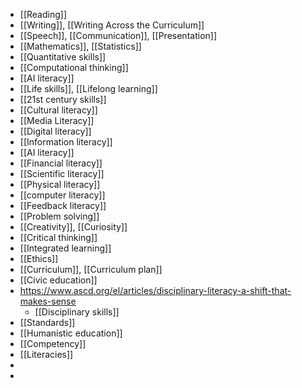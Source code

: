 - [[Reading]]
- [[Writing]], [[Writing Across the Curriculum]]
- [[Speech]], [[Communication]], [[Presentation]]
- [[Mathematics]], [[Statistics]]
- [[Quantitative skills]]
- [[Computational thinking]]
- [[AI literacy]]
- [[Life skills]], [[Lifelong learning]]
- [[21st century skills]]
- [[Cultural literacy]]
- [[Media Literacy]]
- [[Digital literacy]]
- [[Information literacy]]
- [[AI literacy]]
- [[Financial literacy]]
- [[Scientific literacy]]
- [[Physical literacy]]
- [[computer literacy]]
- [[Feedback literacy]]
- [[Problem solving]]
- [[Creativity]], [[Curiosity]]
- [[Critical thinking]]
- [[Integrated learning]]
- [[Ethics]]
- [[Curriculum]], [[Curriculum plan]]
- [[Civic education]]
- https://www.ascd.org/el/articles/disciplinary-literacy-a-shift-that-makes-sense
	- [[Disciplinary skills]]
- [[Standards]]
- [[Humanistic education]]
- [[Competency]]
- [[Literacies]]
-
-